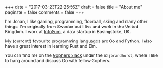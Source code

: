 +++
date = "2017-03-23T22:25:56Z"
draft = false
title = "About me"
paginate = false
comments = false
+++

I'm Johan, I like gaming, programming, floorball, skiing and many other things.
I'm originally from Sweden but I live and work in the United Kingdom.
I work at [InfoSum](https://www.infosum.com/), a data startup in
Basingstoke, UK.

My (current!) favourite programming languages are Go and Python. I also
have a great interest in learning Rust and Elm.

You can find me on the [Gophers Slack](https://invite.slack.golangbridge.org/)
under the id `jbrandhorst`, where I like
to hang around and discuss Go with fellow Gophers.
